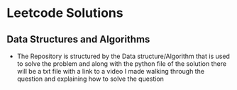 # Leetcode Solutions 

## Data Structures and Algorithms 
- The Repository is structured by the Data structure/Algorithm that is used to solve the problem and along with the python file of the solution there will be a txt file with a link to a video I made walking through the question and explaining how to solve the question

